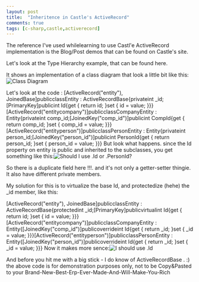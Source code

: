 ```yaml
---
layout: post
title:  "Inheritence in Castle's ActiveRecord"
comments: true
tags: [c-sharp,castle,activerecord]
---
```



The reference I've used whilelearning to use Castl'e ActiveRecord implementation is the Blog/Post demos that can be found on Castle's site.

Let's look at the Type Hierarchy example, that can be found here.

It shows an implementation of a class diagram that look a little bit like this:![Class Diagram](http://kenegozi.com/blog/uploaded/company_entity_person_class_diagram.gif)

Let's look at the code :
[ActiveRecord("entity"), JoinedBase]publicclassEntity : ActiveRecordBase{privateint _id;[PrimaryKey]publicint Id{get { return id; }set { id = value; }}}[ActiveRecord("entitycompany")]publicclassCompanyEntity : Entity{privateint comp_id;[JoinedKey("comp_id")]publicint CompId{get { return comp_id; }set { comp_id = value; }}}[ActiveRecord("entityperson")]publicclassPersonEntity : Entity{privateint person_id;[JoinedKey("person_id")]publicint PersonId{get { return person_id; }set { person_id = value; }}}
But look what happens. since the Id property on entity is public and inherited to the subclasses, you get something like this:![Should I use .Id or .PersonId?](http://kenegozi.com/blog/uploaded/idorpersonid.gif)

So there is a duplicate field here !!!. and it's not only a getter-setter thingie. It also have different private members.

My solution for this is to virtualize the base Id, and protectedize (hehe) the _id member, like this:

[ActiveRecord("entity"), JoinedBase]publicclassEntity : ActiveRecordBase{protectedint _id;[PrimaryKey]publicvirtualint Id{get { return id; }set { id = value; }}}[ActiveRecord("entitycompany")]publicclassCompanyEntity : Entity{[JoinedKey("comp_id")]publicoverrideint Id{get { return _id; }set { _id = value; }}}[ActiveRecord("entityperson")]publicclassPersonEntity : Entity{[JoinedKey("person_id")]publicoverrideint Id{get { return _id; }set { _id = value; }}}
Now it makes more sence:![I should use .Id](http://kenegozi.com/blog/uploaded/nowonlyid.gif)




And before you hit me with a big stick - I do know of ActiveRecordBase<T> . :) the above code is for demonstration purposes only, not to be Copy&amp;Pasted to your Brand-New-Best-Erp-Ever-Made-And-Will-Make-You-Rich

